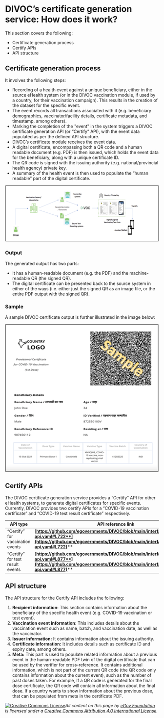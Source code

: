 # DIVOC’s certificate generation service: How does it work?

This section covers the following:

* Certificate generation process&#x20;
* Certify APIs
* API structure

## Certificate generation process

It involves the following steps:&#x20;

* Recording of a health event against a unique beneficiary, either in the source eHealth system (or in the DIVOC vaccination module, if used by a country, for their vaccination campaign). This results in the creation of the dataset for the specific event.&#x20;
* The event records all transactions associated with it (e.g. beneficiary demographics, vaccinator/facility details, certificate metadata, and timestamp, among others).&#x20;
* Marking the completion of the "event" in the system triggers a DIVOC certificate generation API (or “Certify” API), with the event data populated as per the defined API structure.&#x20;
* DIVOC’s certificate module receives the event data.&#x20;
* A digital certificate, encompassing both a QR code and a human readable document (e.g. PDF) is then issued, which holds the event data for the beneficiary, along with a unique certificate ID.&#x20;
* The QR code is signed with the issuing authority (e.g. national/provincial health agency) private key.&#x20;
* A summary of the health event is then used to populate the “human readable” part of the digital certificate.

![](<../../../.gitbook/assets/Screenshot 2022-01-27 at 10.31.18 AM.png>)

### Output

The generated output has two parts:&#x20;

* It has a human-readable document (e.g. the PDF) and the machine-readable QR (the signed QR).&#x20;
* The digital certificate can be presented back to the source system in either of the ways (i.e. either just the signed QR as an image file, or the entire PDF output with the signed QR).

### Sample

A sample DIVOC certificate output is further illustrated in the image below:

![](<../../../.gitbook/assets/Screenshot 2022-01-27 at 10.34.28 AM.png>)

## Certify APIs

The DIVOC certificate generation service provides a “Certify” API for other eHealth systems, to generate digital certificates for specific events. Currently, DIVOC provides two certify APIs for a “COVID-19 vaccination certificate” and “COVID-19 test result certificate” respectively.

| API type                         | API reference link                                                                                                                                                                   |
| -------------------------------- | ------------------------------------------------------------------------------------------------------------------------------------------------------------------------------------ |
| “Certify” for vaccination events | [**https://github.com/egovernments/DIVOC/blob/main/interfaces/vaccination-api.yaml#L722**](https://github.com/egovernments/DIVOC/blob/main/interfaces/vaccination-api.yaml#L722)**** |
| “Certify” for test result events | [**https://github.com/egovernments/DIVOC/blob/main/interfaces/vaccination-api.yaml#L877**](https://github.com/egovernments/DIVOC/blob/main/interfaces/vaccination-api.yaml#L877)**** |

## API structure

The API structure for the Certify API includes the following:

1. **Recipient information:** This section contains information about the beneficiary of the specific health event (e.g. COVID-19 vaccination or test event).&#x20;
2. **Vaccination event information:** This includes details about the vaccination event such as name, batch, and vaccination date, as well as the vaccinator.&#x20;
3. **Issuer information:** It contains information about the issuing authority.&#x20;
4. **Certificate information:** It includes details such as certificate ID and expiry date, among others.&#x20;
5. **Meta:** This part is used to populate related information about a previous event in the human-readable PDF twin of the digital certificate that can be used by the verifier for cross-reference. It contains additional information, which is not part of the current QR code (the QR code only contains information about the current event), such as the number of past doses taken. For example, If a QR code is generated for the final dose certificate, the QR code will contain all information about the final dose. If a country wants to show information about the previous dose, that can be populated from meta in the certificate PDF.



[![Creative Commons License](https://i.creativecommons.org/l/by/4.0/80x15.png)](http://creativecommons.org/licenses/by/4.0/)_All content on this page by_ [_eGov Foundation_](https://egov.org.in/) _is licensed under a_ [_Creative Commons Attribution 4.0 International License_](http://creativecommons.org/licenses/by/4.0/)_._
